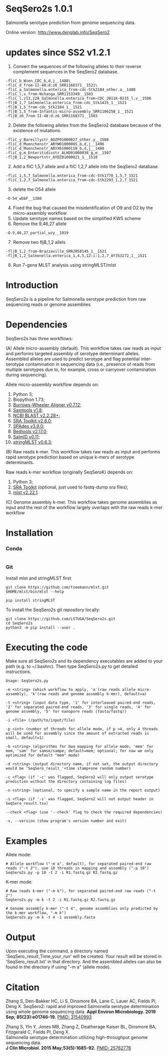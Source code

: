 # SeqSero2s 1.0.1
Salmonella serotype prediction from genome sequencing data.

Online version: http://www.denglab.info/SeqSero2

# updates since SS2 v1.2.1
1. Convert the sequences of the following alleles to their reverse complement sequences in the SeqSero2 database.
```
-fliC_b_Wien_CDC_b,d,j__1488\
-fliC_d_from-II-48:d:z6_SRR1168371__1521\
-fliC_a_Salmonella.enterica_from-cdc-Stk2184_other.a__1488
-fliC_l,v_from-Nchanga_SRR1153349__1503
-fliC_l,z13,z28_Salmonella.enterica_from-CDC_2011K-0215_l,v__1506
-fljB_1,7_Salmonella.enterica_from-cdc_Stk1415_1__1521
-fljB_1,5_from-cdc_Stk2184_1__1521
-fljB_1,5_from-Infantis-micro-assembly_SRR1106258_1__1521
-fljB_z6_from-II-48:d:z6_SRR1168371__1503
```
2. Delete the following alleles from the SeqSero2 database because of the existence of mutations.
```
-fliC_y_Bareillystr_AOZP01000027_other.y__1508
-fliC_d_Muenchenstr_ARYW01000085_b,d,j__1496
-fliC_d_Muenchenstr_ARYX01000110_b,d,j__1488
-fliC_g,m_Enteritidisstr_ALHD01000038_g,m__1507
-fljB_1,2_Newportstr_AYDZ01000021_1__1510
```
2. Add a fliC 1,5,7 allele and a fliC 1,2,7 allele into the SeqSero2 database.
```
-fliC_1,5,7_Salmonella.enterica_from-cdc-Stk1778_1,5,7_1521
-fliC_1,2,7_Salmonella.enterica_from-cdc-Stk2293_1,2,7_1521
```
3. delete the O54 allele
```
-O-54_wbbF__1380
```
4. Fixed the bug that caused the misidentification of O9 and O2 by the micro-assembly workflow
5. Update serotype names based on the simplified KWS scheme
6. Remove the 9,46,27 allele
```
-O-9,46,27_partial_wzy__1019
```
7. Remove two fljB_1,2 allels
```
-fljB_1,2_from-Brazzaville_SRR2058145_1__1521
-fljB_1,2_Salmonella.enterica_1,4,5,12:i:1,2,7_AY353272_1__1521
```
8. Run 7-gene MLST analysis using stringMLST/mlst

# Introduction 
SeqSero2s is a pipeline for Salmonella serotype prediction from raw sequencing reads or genome assemblies

# Dependencies 
SeqSero2s has three workflows:

(A) Allele micro-assembly (default). This workflow takes raw reads as input and performs targeted assembly of serotype determinant alleles. Assembled alleles are used to predict serotype and flag potential inter-serotype contamination in sequencing data (i.e., presence of reads from multiple serotypes due to, for example, cross or carryover contamination during sequencing). 

Allele micro-assembly workflow depends on:

1. Python 3;
2. Biopython 1.73;
3. [Burrows-Wheeler Aligner v0.7.12](http://sourceforge.net/projects/bio-bwa/files/);
4. [Samtools v1.8](http://sourceforge.net/projects/samtools/files/samtools/);
5. [NCBI BLAST v2.2.28+](https://blast.ncbi.nlm.nih.gov/Blast.cgi?PAGE_TYPE=BlastDocs&DOC_TYPE=Download);
6. [SRA Toolkit v2.8.0](http://www.ncbi.nlm.nih.gov/Traces/sra/sra.cgi?cmd=show&f=software&m=software&s=software);
7. [SPAdes v3.9.0](http://bioinf.spbau.ru/spades);
8. [Bedtools v2.17.0](http://bedtools.readthedocs.io/en/latest/);
9. [SalmID v0.11](https://github.com/hcdenbakker/SalmID);
10. [stringMLST v0.6.3](https://github.com/jordanlab/stringMLST);

(B) Raw reads k-mer. This workflow takes raw reads as input and performs rapid serotype prediction based on unique k-mers of serotype determinants. 

Raw reads k-mer workflow (originally SeqSeroK) depends on:

1. Python 3;
2. [SRA Toolkit](http://www.ncbi.nlm.nih.gov/Traces/sra/sra.cgi?cmd=show&f=software&m=software&s=software) (optional, just used to fastq-dump sra files);
3. [mlst v2.22.1](https://github.com/tseemann/mlst).


(C) Genome assembly k-mer. This workflow takes genome assemblies as input and the rest of the workflow largely overlaps with the raw reads k-mer workflow

# Installation
### Conda
```
```
### Git
Install mlst and stringMLST first
```
git clone https://github.com/tseemann/mlst.git
$HOME/mlst/bin/mlst --help
```
```
pip install stringMLST
```
To install the SeqSero2s git repository locally:
```
git clone https://github.com/LSTUGA/SeqSero2s.git
cd SeqSero2s
python3 -m pip install --user .
```

# Executing the code 
Make sure all SeqSero2s and its dependency executables are added to your path (e.g. to ~/.bashrc). Then type SeqSero2s.py to get detailed instructions.

    Usage: SeqSero2s.py 

    -m <string> (which workflow to apply, 'a'(raw reads allele micro-assembly), 'k'(raw reads and genome assembly k-mer), default=a)

    -t <string> (input data type, '1' for interleaved paired-end reads, '2' for separated paired-end reads, '3' for single reads, '4' for genome assembly, '5' for nanopore reads (fasta/fastq))

    -i <file> (/path/to/input/file)

    -p <int> (number of threads for allele mode, if p >4, only 4 threads will be used for assembly since the amount of extracted reads is small, default=1) 

    -b <string> (algorithms for bwa mapping for allele mode; 'mem' for mem, 'sam' for samse/sampe; default=mem; optional; for now we only optimized for default "mem" mode)
 
    -d <string> (output directory name, if not set, the output directory would be 'SeqSero_result_'+time stamp+one random number)
	
    -c <flag> (if '-c' was flagged, SeqSero2 will only output serotype prediction without the directory containing log files)
    
    -n <string> (optional, to specify a sample name in the report output)
    
    -s <flag> (if '-s' was flagged, SeqSero2 will not output header in SeqSero_result.tsv)
		    
    --check <flag> (use '--check' flag to check the required dependencies)
    
    -v, --version (show program's version number and exit)
	

# Examples
Allele mode:

    # Allele workflow ("-m a", default), for separated paired-end raw reads ("-t 2"), use 10 threads in mapping and assembly ("-p 10")
    SeqSero2s.py -p 10 -t 2 -i R1.fastq.gz R2.fastq.gz
	
K-mer mode:

    # Raw reads k-mer ("-m k"), for separated paired-end raw reads ("-t 2")
    SeqSero2s.py -m k -t 2 -i R1.fastq.gz R2.fastq.gz

    # Genome assembly k-mer ("-t 4", genome assemblies only predicted by the k-mer workflow, "-m k")
    SeqSero2s.py -m k -t 4 -i assembly.fasta
	
# Output 
Upon executing the command, a directory named 'SeqSero_result_Time_your_run' will be created. Your result will be stored in 'SeqSero_result.txt' in that directory. And the assembled alleles can also be found in the directory if using "-m a" (allele mode).


# Citation
Zhang S, Den-Bakker HC, Li S, Dinsmore BA, Lane C, Lauer AC, Fields PI, Deng X. 
SeqSero2: rapid and improved Salmonella serotype determination using whole genome sequencing data.
**Appl Environ Microbiology. 2019 Sep; 85(23):e01746-19.** [PMID: 31540993](https://aem.asm.org/content/early/2019/09/17/AEM.01746-19.long) 

Zhang S, Yin Y, Jones MB, Zhang Z, Deatherage Kaiser BL, Dinsmore BA, Fitzgerald C, Fields PI, Deng X.  
Salmonella serotype determination utilizing high-throughput genome sequencing data.  
**J Clin Microbiol. 2015 May;53(5):1685-92.** [PMID: 25762776](http://jcm.asm.org/content/early/2015/03/05/JCM.00323-15)
